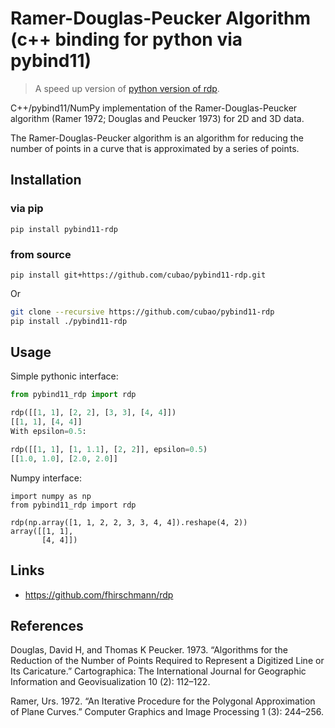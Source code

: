 # Ramer-Douglas-Peucker Algorithm (c++ binding for python via pybind11)

>   A speed up version of [python version of rdp](https://github.com/fhirschmann/rdp).

C++/pybind11/NumPy implementation of the Ramer-Douglas-Peucker algorithm (Ramer 1972; Douglas and Peucker 1973) for 2D and 3D data.

The Ramer-Douglas-Peucker algorithm is an algorithm for reducing the number of points in a curve that is approximated by a series of points.


## Installation

### via pip

```
pip install pybind11-rdp
```

### from source

```
pip install git+https://github.com/cubao/pybind11-rdp.git
```

Or

```bash
git clone --recursive https://github.com/cubao/pybind11-rdp
pip install ./pybind11-rdp
```

## Usage

Simple pythonic interface:

```python
from pybind11_rdp import rdp

rdp([[1, 1], [2, 2], [3, 3], [4, 4]])
[[1, 1], [4, 4]]
With epsilon=0.5:

rdp([[1, 1], [1, 1.1], [2, 2]], epsilon=0.5)
[[1.0, 1.0], [2.0, 2.0]]
```

Numpy interface:

```
import numpy as np
from pybind11_rdp import rdp

rdp(np.array([1, 1, 2, 2, 3, 3, 4, 4]).reshape(4, 2))
array([[1, 1],
       [4, 4]])
```

## Links

-   https://github.com/fhirschmann/rdp

## References

Douglas, David H, and Thomas K Peucker. 1973. “Algorithms for the Reduction of the Number of Points Required to Represent a Digitized Line or Its Caricature.” Cartographica: The International Journal for Geographic Information and Geovisualization 10 (2): 112–122.

Ramer, Urs. 1972. “An Iterative Procedure for the Polygonal Approximation of Plane Curves.” Computer Graphics and Image Processing 1 (3): 244–256.
